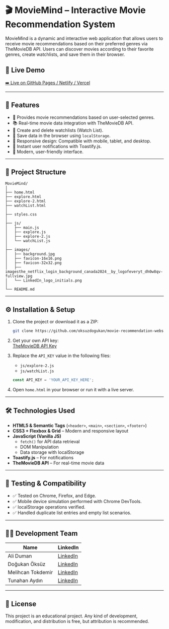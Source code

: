 # 🎬 MovieMind – Interactive Movie Recommendation System  

MovieMind is a dynamic and interactive web application that allows users to receive movie recommendations based on their preferred genres via TheMovieDB API. Users can discover movies according to their favorite genres, create watchlists, and save them in their browser.  

## 🔗 Live Demo  

[➡️ Live on GitHub Pages / Netlify / Vercel](https://movierecommendationwebsite.netlify.app/)  

---  

## 📌 Features  

- 🎯 Provides movie recommendations based on user-selected genres.  
- 📚 Real-time movie data integration with TheMovieDB API.  
- 📝 Create and delete watchlists (Watch List).  
- 💾 Save data in the browser using `localStorage`.  
- 📱 Responsive design: Compatible with mobile, tablet, and desktop.  
- 🔔 Instant user notifications with Toastify.js.  
- 🧭 Modern, user-friendly interface.  

---  

## 📂 Project Structure  

```
MovieMind/  
│  
├── home.html  
├── explore.html  
├── explore-2.html  
├── watchList.html  
│  
├── styles.css  
│  
├── js/  
│   ├── main.js  
│   ├── explore.js  
│   ├── explore-2.js  
│   └── watchList.js  
│  
├── images/  
│   ├── background.jpg  
│   ├── favicon-16x16.png  
│   ├── favicon-32x32.png  
│   ├── imagesthe_netflix_login_background_canada2024__by_logofeveryt_dh0w8qv-fullview.jpg  
│   └── LinkedIn_logo_initials.png  
│  
└── README.md  
```  

---  

## ⚙️ Installation & Setup  

1. Clone the project or download it as a ZIP:  
   ```bash  
   git clone https://github.com/oksuzdogukan/movie-recommendation-website  
   ```  

2. Get your own API key:  
   [TheMovieDB API Key](https://www.themoviedb.org/settings/api)  

3. Replace the `API_KEY` value in the following files:  
   - `js/explore-2.js`  
   - `js/watchList.js`  

   ```javascript  
   const API_KEY = 'YOUR_API_KEY_HERE';  
   ```  

4. Open `home.html` in your browser or run it with a live server.  

---  

## 🛠️ Technologies Used  

- **HTML5 & Semantic Tags** (`<header>`, `<main>`, `<section>`, `<footer>`)  
- **CSS3 + Flexbox & Grid** – Modern and responsive layout  
- **JavaScript (Vanilla JS)**  
  - `fetch()` for API data retrieval  
  - DOM Manipulation  
  - Data storage with localStorage  
- **Toastify.js** – For notifications  
- **TheMovieDB API** – For real-time movie data  

---  

## 🧪 Testing & Compatibility  

- ✅ Tested on Chrome, Firefox, and Edge.  
- ✅ Mobile device simulation performed with Chrome DevTools.  
- ✅ localStorage operations verified.  
- ✅ Handled duplicate list entries and empty list scenarios.  

---  

## 👨‍💻 Development Team  

| Name              | LinkedIn                                               |  
|-------------------|--------------------------------------------------------|  
| Ali Duman         | [LinkedIn](https://www.linkedin.com/in/ali-duman-062952293/)  |  
| Doğukan Öksüz     | [LinkedIn](https://www.linkedin.com/in/do%C4%9Fukan-%C3%B6ks%C3%BCz-144377237/) |  
| Melihcan Tokdemir | [LinkedIn](https://www.linkedin.com/in/melihcan-tokdemir-6a8905330/) |  
| Tunahan Aydın     | [LinkedIn](https://www.linkedin.com/in/tunahan-aydin-388628365/) |  

---  

## 📄 License  

This project is an educational project. Any kind of development, modification, and distribution is free, but attribution is recommended.
